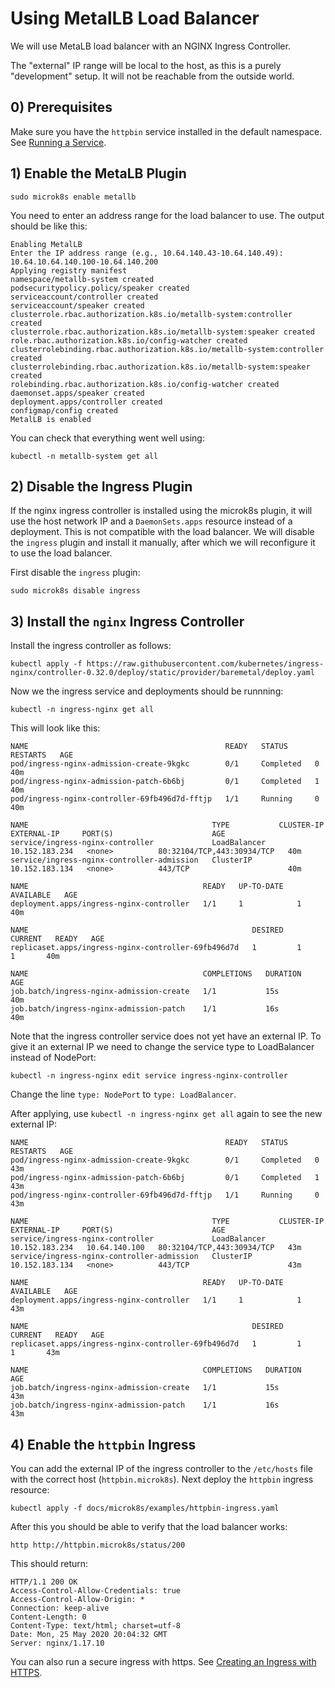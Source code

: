 # Using MetalLB Load Balancer

We will use MetaLB load balancer with an NGINX Ingress Controller.

The "external" IP range will be local to the host, as this is a purely "development" setup. It will not be reachable from
the outside world.

## 0) Prerequisites

Make sure you have the `httpbin` service installed in the default namespace. See [Running a Service](running-a-service.md).

## 1) Enable the MetaLB Plugin

```shell script
sudo microk8s enable metallb
```

You need to enter an address range for the load balancer to use. The output should be like this:

```
Enabling MetalLB
Enter the IP address range (e.g., 10.64.140.43-10.64.140.49): 10.64.10.64.140.100-10.64.140.200
Applying registry manifest
namespace/metallb-system created
podsecuritypolicy.policy/speaker created
serviceaccount/controller created
serviceaccount/speaker created
clusterrole.rbac.authorization.k8s.io/metallb-system:controller created
clusterrole.rbac.authorization.k8s.io/metallb-system:speaker created
role.rbac.authorization.k8s.io/config-watcher created
clusterrolebinding.rbac.authorization.k8s.io/metallb-system:controller created
clusterrolebinding.rbac.authorization.k8s.io/metallb-system:speaker created
rolebinding.rbac.authorization.k8s.io/config-watcher created
daemonset.apps/speaker created
deployment.apps/controller created
configmap/config created
MetalLB is enabled
```

You can check that everything went well using:

```shell script
kubectl -n metallb-system get all
```

## 2) Disable the Ingress Plugin

If the nginx ingress controller is installed using the microk8s plugin, it will use the host network IP and a `DaemonSets.apps`
resource instead of a deployment. This is not compatible with the load balancer. We will disable the `ingress` plugin and
install it manually, after which we will reconfigure it to use the load balancer. 

First disable the `ingress` plugin:

```shell script
sudo microk8s disable ingress 
```

## 3) Install the `nginx` Ingress Controller

Install the ingress controller as follows:

```shell script
kubectl apply -f https://raw.githubusercontent.com/kubernetes/ingress-nginx/controller-0.32.0/deploy/static/provider/baremetal/deploy.yaml
```

Now we the ingress service and deployments should be runnning:

```shell script
kubectl -n ingress-nginx get all
```

This will look like this:
```
NAME                                            READY   STATUS      RESTARTS   AGE
pod/ingress-nginx-admission-create-9kgkc        0/1     Completed   0          40m
pod/ingress-nginx-admission-patch-6b6bj         0/1     Completed   1          40m
pod/ingress-nginx-controller-69fb496d7d-fftjp   1/1     Running     0          40m

NAME                                         TYPE           CLUSTER-IP       EXTERNAL-IP     PORT(S)                      AGE
service/ingress-nginx-controller             LoadBalancer   10.152.183.234   <none>          80:32104/TCP,443:30934/TCP   40m
service/ingress-nginx-controller-admission   ClusterIP      10.152.183.134   <none>          443/TCP                      40m

NAME                                       READY   UP-TO-DATE   AVAILABLE   AGE
deployment.apps/ingress-nginx-controller   1/1     1            1           40m

NAME                                                  DESIRED   CURRENT   READY   AGE
replicaset.apps/ingress-nginx-controller-69fb496d7d   1         1         1       40m

NAME                                       COMPLETIONS   DURATION   AGE
job.batch/ingress-nginx-admission-create   1/1           15s        40m
job.batch/ingress-nginx-admission-patch    1/1           16s        40m
```

Note that the ingress controller service does not yet have an external IP. To give it an external IP we need to change
the service type to LoadBalancer instead of NodePort:

```shell script
kubectl -n ingress-nginx edit service ingress-nginx-controller
```

Change the line `type: NodePort` to `type: LoadBalancer`.

After applying, use `kubectl -n ingress-nginx get all` again to see the new external IP:

```shell script
NAME                                            READY   STATUS      RESTARTS   AGE
pod/ingress-nginx-admission-create-9kgkc        0/1     Completed   0          43m
pod/ingress-nginx-admission-patch-6b6bj         0/1     Completed   1          43m
pod/ingress-nginx-controller-69fb496d7d-fftjp   1/1     Running     0          43m

NAME                                         TYPE           CLUSTER-IP       EXTERNAL-IP     PORT(S)                      AGE
service/ingress-nginx-controller             LoadBalancer   10.152.183.234   10.64.140.100   80:32104/TCP,443:30934/TCP   43m
service/ingress-nginx-controller-admission   ClusterIP      10.152.183.134   <none>          443/TCP                      43m

NAME                                       READY   UP-TO-DATE   AVAILABLE   AGE
deployment.apps/ingress-nginx-controller   1/1     1            1           43m

NAME                                                  DESIRED   CURRENT   READY   AGE
replicaset.apps/ingress-nginx-controller-69fb496d7d   1         1         1       43m

NAME                                       COMPLETIONS   DURATION   AGE
job.batch/ingress-nginx-admission-create   1/1           15s        43m
job.batch/ingress-nginx-admission-patch    1/1           16s        43m
```

## 4) Enable the `httpbin` Ingress

You can add the external IP of the ingress controller to the `/etc/hosts` file with the correct host (`httpbin.microk8s`).
Next deploy the `httpbin` ingress resource:

```shell script
kubectl apply -f docs/microk8s/examples/httpbin-ingress.yaml
```

After this you should be able to verify that the load balancer works:

```shell script
http http://httpbin.microk8s/status/200
```

This should return:
```http request
HTTP/1.1 200 OK
Access-Control-Allow-Credentials: true
Access-Control-Allow-Origin: *
Connection: keep-alive
Content-Length: 0
Content-Type: text/html; charset=utf-8
Date: Mon, 25 May 2020 20:04:32 GMT
Server: nginx/1.17.10
```

You can also run a secure ingress with https. See [Creating an Ingress with HTTPS](creating-an-ingress-with-https.md).